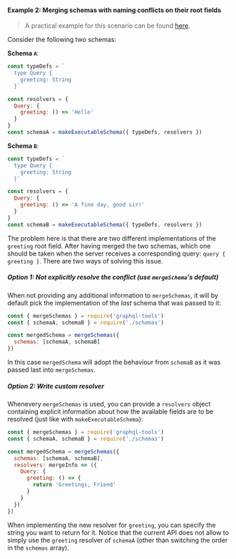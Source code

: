 
#### Example 2: Merging schemas with naming conflicts on their root fields

> A practical example for this scenario can be found [here](https://github.com/advancedgraphql/schema-stitching/tree/master/merge-schemas-2).

Consider the following two schemas:

**Schema `A`**:

```js
const typeDefs = `
  type Query {
    greeting: String
  }`

const resolvers = {
  Query: {
    greeting: () => 'Hello'
  }
}
const schemaA = makeExecutableSchema({ typeDefs, resolvers })
```

**Schema `B`**:

```js
const typeDefs = `
  type Query {
    greeting: String
  }`

const resolvers = {
  Query: {
    greeting: () => 'A fine day, good sir!'
  }
}
const schemaB = makeExecutableSchema({ typeDefs, resolvers })
```

The problem here is that there are two different implementations of the `greeting` root field. After having merged the two schemas, which one should be taken when the server receives a corresponding query: `query { greeting }`. There are two ways of solving this issue.

##### Option 1: Not explicitly resolve the conflict (use `mergeSchema`'s default)

When not providing any additional information to `mergeSchemas`, it will by default pick the implementation of the _last_ schema that was passed to it:

```js
const { mergeSchemas } = require('graphql-tools')
const { schemaA, schemaB } = require('./schemas')

const mergedSchema = mergeSchemas({
  schemas: [schemaA, schemaB]
})
```

In this case `mergedSchema` will adopt the behaviour from `schemaB` as it was passed last into `mergeSchemas`.

##### Option 2: Write custom resolver

Whenevery `mergeSchemas` is used, you can provide a `resolvers` object containing explicit information about how the available fields are to be resolved (just like with `makeExecutableSchema`):

```js
const { mergeSchemas } = require('graphql-tools')
const { schemaA, schemaB } = require('./schemas')

const mergedSchema = mergeSchemas({
  schemas: [schemaA, schemaB],
  resolvers: mergeInfo => ({
    Query: {
      greeting: () => {
        return 'Greetings, Friend'
      }
    }
  })
})
```

When implementing the new resolver for `greeting`, you can specify the string you want to return for it. Notice that the current API does not allow to simply use the `greeting` resolver of `schemaA` (other than switching the order in the `schemas` array).